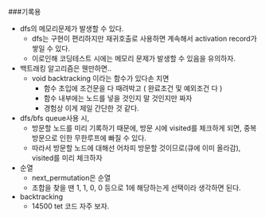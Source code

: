 ###기록용
* dfs의 메모리문제가 발생할 수 있다.
    * dfs는 구현이 편리하지만 재귀호출로 사용하면 계속해서 activation record가 쌓일 수 있다.
    * 이로인해 코딩테스트 시에는 메모리 문제가 발생할 수 있음을 유의하자.
* 백트래킹 알고리즘은 웬만하면..
    * void backtracking 이라는 함수가 있다손 치면
        * 함수 초입에 조건문을 다 때려박고 ( 완료조건 및 예외조건 다 )
        * 함수 내부에는 노드를 넣을 것인지 말 것인지만 짜자
        * 경험상 이게 제일 간단한 것 같다.
* dfs/bfs queue사용 시,
   * 방문할 노드를 미리 기록하기 때문에, 방문 시에 visited를 체크하게 되면, 중복 방문으로 인한 무한루프에 빠질 수 있다.
   * 따라서 방문할 노드에 대해선 어차피 방문할 것이므로(큐에 이미 올라감), visited를 미리 체크하자
* 순열
    * next_permutation은 순열
    * 조합을 찾을 땐 1, 1, 0, 0 등으로 1에 해당하는게 선택이라 생각하면 된다.
* backtracking
    * 14500 tet 코드 자주 보자.